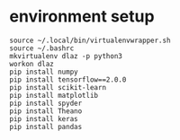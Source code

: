 # environment setup
    source ~/.local/bin/virtualenvwrapper.sh
    source ~/.bashrc
    mkvirtualenv dlaz -p python3
    workon dlaz
    pip install numpy
    pip install tensorflow==2.0.0 
    pip install scikit-learn
    pip install matplotlib
    pip install spyder
    pip install Theano
    pip install keras
    pip install pandas
